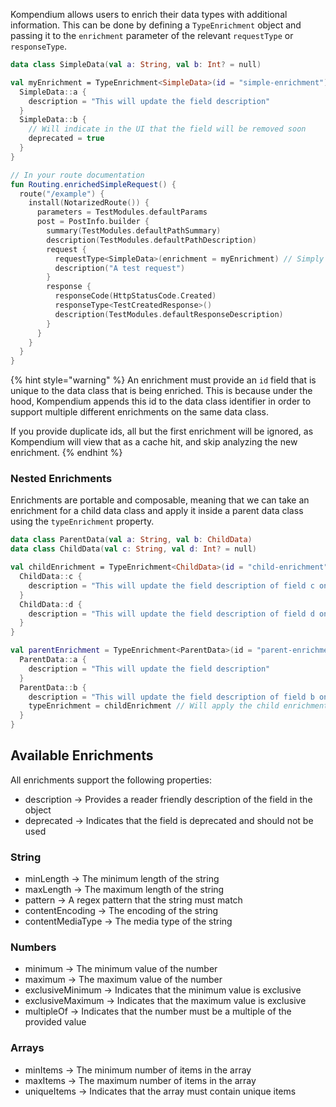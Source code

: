 Kompendium allows users to enrich their data types with additional information. This can be done by defining a
`TypeEnrichment` object and passing it to the `enrichment` parameter of the relevant `requestType` or `responseType`.

```kotlin
data class SimpleData(val a: String, val b: Int? = null)

val myEnrichment = TypeEnrichment<SimpleData>(id = "simple-enrichment") {
  SimpleData::a {
    description = "This will update the field description"
  }
  SimpleData::b {
    // Will indicate in the UI that the field will be removed soon
    deprecated = true
  }
}

// In your route documentation
fun Routing.enrichedSimpleRequest() {
  route("/example") {
    install(NotarizedRoute()) {
      parameters = TestModules.defaultParams
      post = PostInfo.builder {
        summary(TestModules.defaultPathSummary)
        description(TestModules.defaultPathDescription)
        request {
          requestType<SimpleData>(enrichment = myEnrichment) // Simply attach the enrichment to the request
          description("A test request")
        }
        response {
          responseCode(HttpStatusCode.Created)
          responseType<TestCreatedResponse>()
          description(TestModules.defaultResponseDescription)
        }
      }
    }
  }
}
```

{% hint style="warning" %}
An enrichment must provide an `id` field that is unique to the data class that is being enriched. This is because
under the hood, Kompendium appends this id to the data class identifier in order to support multiple different
enrichments
on the same data class.

If you provide duplicate ids, all but the first enrichment will be ignored, as Kompendium will view that as a cache hit,
and skip analyzing the new enrichment.
{% endhint %}

### Nested Enrichments

Enrichments are portable and composable, meaning that we can take an enrichment for a child data class
and apply it inside a parent data class using the `typeEnrichment` property.

```kotlin
data class ParentData(val a: String, val b: ChildData)
data class ChildData(val c: String, val d: Int? = null)

val childEnrichment = TypeEnrichment<ChildData>(id = "child-enrichment") {
  ChildData::c {
    description = "This will update the field description of field c on child data"
  }
  ChildData::d {
    description = "This will update the field description of field d on child data"
  }
}

val parentEnrichment = TypeEnrichment<ParentData>(id = "parent-enrichment") {
  ParentData::a {
    description = "This will update the field description"
  }
  ParentData::b {
    description = "This will update the field description of field b on parent data"
    typeEnrichment = childEnrichment // Will apply the child enrichment to the internals of field b
  }
}
```

## Available Enrichments

All enrichments support the following properties:

- description -> Provides a reader friendly description of the field in the object
- deprecated -> Indicates that the field is deprecated and should not be used

### String

- minLength -> The minimum length of the string
- maxLength -> The maximum length of the string
- pattern -> A regex pattern that the string must match
- contentEncoding -> The encoding of the string
- contentMediaType -> The media type of the string

### Numbers

- minimum -> The minimum value of the number
- maximum -> The maximum value of the number
- exclusiveMinimum -> Indicates that the minimum value is exclusive
- exclusiveMaximum -> Indicates that the maximum value is exclusive
- multipleOf -> Indicates that the number must be a multiple of the provided value

### Arrays

- minItems -> The minimum number of items in the array
- maxItems -> The maximum number of items in the array
- uniqueItems -> Indicates that the array must contain unique items
